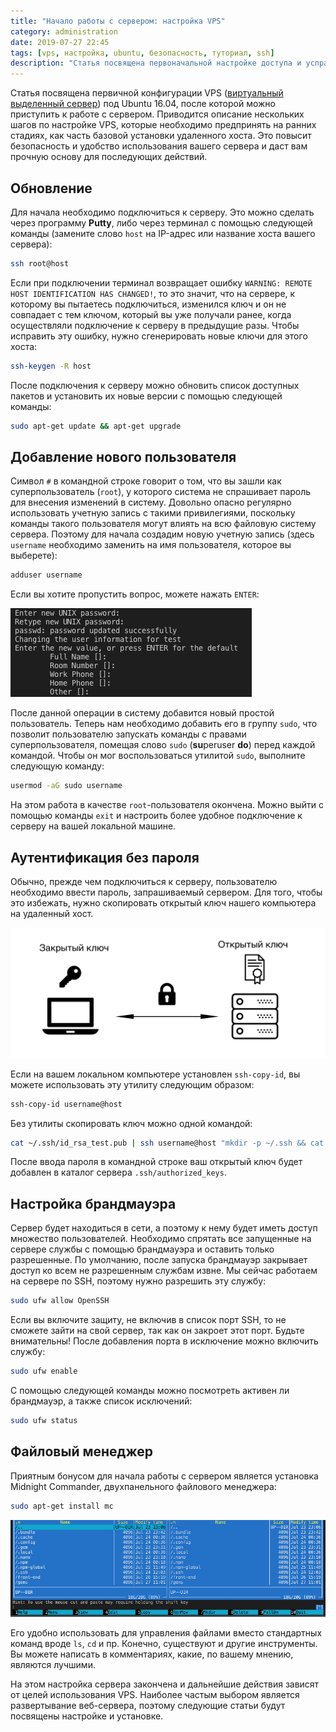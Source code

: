 ```yaml
---
title: "Начало работы с сервером: настройка VPS"
category: administration
date: 2019-07-27 22:45
tags: [vps, настройка, ubuntu, безопасность, туториал, ssh]
description: "Статья посвящена первоначальной настройке доступа и усправления Virtual Private Server под Ubuntu 16.04"
---
```


Статья посвящена первичной конфигурации VPS ([виртуальный выделенный сервер](https://ru.wikipedia.org/wiki/VPS)) под Ubuntu 16.04, после которой можно приступить к работе с сервером. Приводится описание нескольких шагов по настройке VPS, которые необходимо предпринять на ранних стадиях, как часть базовой установки удаленного хоста. Это повысит безопасность и удобство использования вашего сервера и даст вам прочную основу для последующих действий.
<!--more-->
## Обновление

Для начала необходимо подключиться к серверу. Это можно сделать через программу **Putty**, либо через терминал с помощью следующей команды (замените слово `host` на IP-адрес или название хоста вашего сервера):

```bash
ssh root@host
```

Если при подключении терминал возвращает ошибку `WARNING: REMOTE HOST IDENTIFICATION HAS CHANGED!`, то это значит, что на сервере, к которому вы пытаетесь подключиться, изменился ключ и он не совпадает с тем ключом, который вы уже получали ранее, когда осуществляли подключение к серверу в предыдущие разы. Чтобы исправить эту ошибку, нужно сгенерировать новые ключи для этого хоста:

```bash
ssh-keygen -R host
```

После подключения к серверу можно обновить список доступных пакетов и установить их новые версии с помощью следующей команды:

```bash
sudo apt-get update && apt-get upgrade
```

## Добавление нового пользователя

Символ `#` в командной строке говорит о том, что вы зашли как суперпользователь (`root`), у которого система не спрашивает пароль для внесения изменений в систему. Довольно опасно регулярно использовать учетную запись с такими  привилегиями, поскольку команды такого пользователя могут влиять на всю файловую систему сервера. Поэтому для начала создадим новую учетную запись (здесь `username` необходимо заменить на имя пользователя, которое вы выберете):

```bash
adduser username
```

Если вы хотите пропустить вопрос, можете нажать `ENTER`:

![Поля ввода при добавлении нового пользователя](/img/adduser-questions.jpg)

После данной операции в систему добавится новый простой пользователь. Теперь нам необходимо добавить его в группу `sudo`, что позволит пользователю запускать команды с правами суперпользователя, помещая слово `sudo` (**su**peruser **do**) перед каждой командой. Чтобы он мог воспользоваться утилитой `sudo`, выполните следующую команду:

```bash
usermod -aG sudo username
```

На этом работа в качестве `root`-пользователя окончена. Можно выйти с помощью команды `exit` и настроить более удобное подключение к серверу на вашей локальной машине.

## Аутентификация без пароля

Обычно, прежде чем подключиться к серверу, пользователю необходимо ввести пароль, запрашиваемый сервером. Для того, чтобы это избежать, нужно скопировать открытый ключ нашего компьютера на удаленный хост.

![Места хранения ключей](/img/ssh-keys.jpg)

Если на вашем локальном компьютере установлен `ssh-copy-id`, вы можете использовать эту утилиту следующим образом:

```bash
ssh-copy-id username@host
```

Без утилиты скопировать ключ можно одной командой:

```bash
cat ~/.ssh/id_rsa_test.pub | ssh username@host "mkdir -p ~/.ssh && cat >> ~/.ssh/authorized_keys"
```

После ввода пароля в командной строке ваш открытый ключ будет добавлен в каталог сервера `.ssh/authorized_keys`. 

## Настройка брандмауэра

Сервер будет находиться в сети, а поэтому к нему будет иметь доступ множество пользователей. Необходимо спрятать все запущенные на сервере службы с помощью брандмауэра и оставить только разрешенные. По умолчанию, после запуска брандмауэр закрывает доступ ко всем не разрешенным службам извне. Мы сейчас работаем на сервере по SSH, поэтому нужно разрешить эту службу:

```bash
sudo ufw allow OpenSSH
```

Если вы включите защиту, не включив в список порт SSH, то не сможете зайти на свой сервер, так как он закроет этот порт. Будьте внимательны! После добавления порта в исключение можно включить службу:

```bash
sudo ufw enable
```

С помощью следующей команды можно посмотреть активен ли брандмауэр, а также список исключений:

```bash
sudo ufw status
```

## Файловый менеджер

Приятным бонусом для начала работы с сервером является установка Midnight Commander, двухпанельного файлового менеджера:

```bash
sudo apt-get install mc
```

![Midnight Commander](/img/midnight-commander.jpg)

Его удобно использовать для управления файлами вместо стандартных команд вроде `ls`, `cd` и пр. Конечно, существуют и другие инструменты. Вы можете написать в комментариях, какие, по вашему мнению, являются лучшими.

На этом настройка сервера закончена и дальнейшие действия зависят от целей использования VPS. Наиболее частым выбором является развертывание веб-сервера, поэтому следующие статьи будут посвящены настройке и установке.
